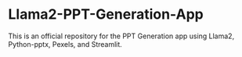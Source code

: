 # Llama2-PPT-Generation-App
This is an official repository for the PPT Generation app using Llama2, Python-pptx, Pexels, and Streamlit.
